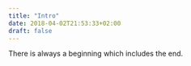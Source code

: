 ```yaml
---
title: "Intro"
date: 2018-04-02T21:53:33+02:00
draft: false
---
```

There is always a beginning which includes the end.

